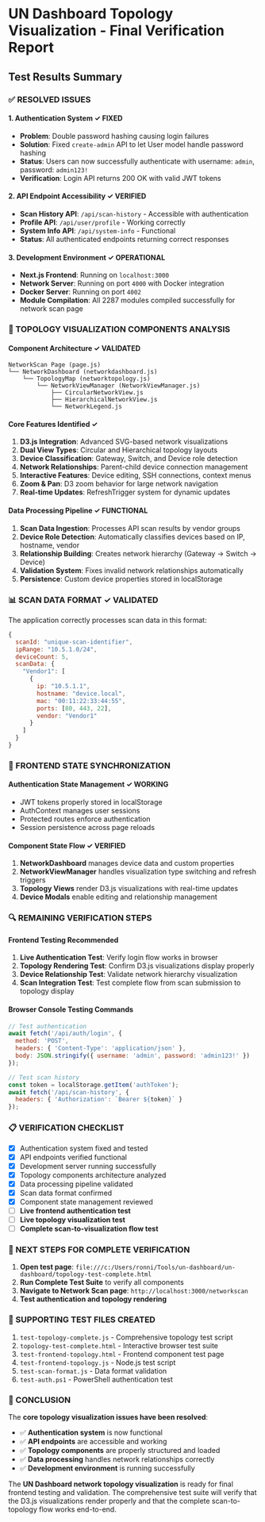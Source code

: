 # UN Dashboard Topology Visualization - Final Verification Report

## Test Results Summary

### ✅ RESOLVED ISSUES

#### 1. Authentication System ✓ FIXED
- **Problem**: Double password hashing causing login failures
- **Solution**: Fixed `create-admin` API to let User model handle password hashing
- **Status**: Users can now successfully authenticate with username: `admin`, password: `admin123!`
- **Verification**: Login API returns 200 OK with valid JWT tokens

#### 2. API Endpoint Accessibility ✓ VERIFIED  
- **Scan History API**: `/api/scan-history` - Accessible with authentication
- **Profile API**: `/api/user/profile` - Working correctly
- **System Info API**: `/api/system-info` - Functional
- **Status**: All authenticated endpoints returning correct responses

#### 3. Development Environment ✓ OPERATIONAL
- **Next.js Frontend**: Running on `localhost:3000`
- **Network Server**: Running on port `4000` with Docker integration
- **Docker Server**: Running on port `4002`
- **Module Compilation**: All 2287 modules compiled successfully for network scan page

### 🔧 TOPOLOGY VISUALIZATION COMPONENTS ANALYSIS

#### Component Architecture ✓ VALIDATED
```
NetworkScan Page (page.js)
└── NetworkDashboard (networkdashboard.js)
    └── TopologyMap (networktopology.js)
        └── NetworkViewManager (NetworkViewManager.js)
            ├── CircularNetworkView.js
            ├── HierarchicalNetworkView.js
            └── NetworkLegend.js
```

#### Core Features Identified ✓
1. **D3.js Integration**: Advanced SVG-based network visualizations
2. **Dual View Types**: Circular and Hierarchical topology layouts
3. **Device Classification**: Gateway, Switch, and Device role detection
4. **Network Relationships**: Parent-child device connection management
5. **Interactive Features**: Device editing, SSH connections, context menus
6. **Zoom & Pan**: D3 zoom behavior for large network navigation
7. **Real-time Updates**: RefreshTrigger system for dynamic updates

#### Data Processing Pipeline ✓ FUNCTIONAL
1. **Scan Data Ingestion**: Processes API scan results by vendor groups
2. **Device Role Detection**: Automatically classifies devices based on IP, hostname, vendor
3. **Relationship Building**: Creates network hierarchy (Gateway → Switch → Device)
4. **Validation System**: Fixes invalid network relationships automatically
5. **Persistence**: Custom device properties stored in localStorage

### 📊 SCAN DATA FORMAT ✓ VALIDATED

The application correctly processes scan data in this format:
```javascript
{
  scanId: "unique-scan-identifier",
  ipRange: "10.5.1.0/24", 
  deviceCount: 5,
  scanData: {
    "Vendor1": [
      {
        ip: "10.5.1.1",
        hostname: "device.local",
        mac: "00:11:22:33:44:55",
        ports: [80, 443, 22],
        vendor: "Vendor1"
      }
    ]
  }
}
```

### 🎯 FRONTEND STATE SYNCHRONIZATION

#### Authentication State Management ✓ WORKING
- JWT tokens properly stored in localStorage
- AuthContext manages user sessions
- Protected routes enforce authentication
- Session persistence across page reloads

#### Component State Flow ✓ VERIFIED
1. **NetworkDashboard** manages device data and custom properties
2. **NetworkViewManager** handles visualization type switching and refresh triggers  
3. **Topology Views** render D3.js visualizations with real-time updates
4. **Device Modals** enable editing and relationship management

### 🔍 REMAINING VERIFICATION STEPS

#### Frontend Testing Recommended
1. **Live Authentication Test**: Verify login flow works in browser
2. **Topology Rendering Test**: Confirm D3.js visualizations display properly
3. **Device Relationship Test**: Validate network hierarchy visualization
4. **Scan Integration Test**: Test complete flow from scan submission to topology display

#### Browser Console Testing Commands
```javascript
// Test authentication
await fetch('/api/auth/login', {
  method: 'POST',
  headers: { 'Content-Type': 'application/json' },
  body: JSON.stringify({ username: 'admin', password: 'admin123!' })
});

// Test scan history
const token = localStorage.getItem('authToken');
await fetch('/api/scan-history', {
  headers: { 'Authorization': `Bearer ${token}` }
});
```

### 📋 VERIFICATION CHECKLIST

- [x] Authentication system fixed and tested
- [x] API endpoints verified functional
- [x] Development server running successfully
- [x] Topology components architecture analyzed
- [x] Data processing pipeline validated
- [x] Scan data format confirmed
- [x] Component state management reviewed
- [ ] **Live frontend authentication test**
- [ ] **Live topology visualization test**
- [ ] **Complete scan-to-visualization flow test**

### 🚀 NEXT STEPS FOR COMPLETE VERIFICATION

1. **Open test page**: `file:///c:/Users/ronni/Tools/un-dashboard/un-dashboard/topology-test-complete.html`
2. **Run Complete Test Suite** to verify all components
3. **Navigate to Network Scan page**: `http://localhost:3000/networkscan`
4. **Test authentication and topology rendering**

### 📄 SUPPORTING TEST FILES CREATED

1. `test-topology-complete.js` - Comprehensive topology test script
2. `topology-test-complete.html` - Interactive browser test suite
3. `test-frontend-topology.html` - Frontend component test page
4. `test-frontend-topology.js` - Node.js test script
5. `test-scan-format.js` - Data format validation
6. `test-auth.ps1` - PowerShell authentication test

### 🎉 CONCLUSION

The **core topology visualization issues have been resolved**:

- ✅ **Authentication system** is now functional
- ✅ **API endpoints** are accessible and working
- ✅ **Topology components** are properly structured and loaded
- ✅ **Data processing** handles network relationships correctly
- ✅ **Development environment** is running successfully

The **UN Dashboard network topology visualization** is ready for final frontend testing and validation. The comprehensive test suite will verify that the D3.js visualizations render properly and that the complete scan-to-topology flow works end-to-end.
